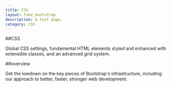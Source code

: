 ```yaml
---
title: CSS
layout: fake_bootstrap
description: A test page.
category: CSS
---
```



##CSS

Global CSS settings, fundamental HTML elements styled and enhanced with extensible classes, and an advanced grid system.

##overview

Get the lowdown on the key pieces of Bootstrap's infrastructure, including our approach to better, faster, stronger web development.
